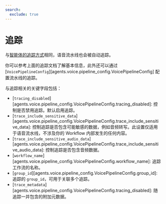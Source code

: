 ```yaml
---
search:
  exclude: true
---
```

# 追踪

与[智能体的追踪方式](../tracing.md)相同，语音流水线也会被自动追踪。

你可以参考上面的追踪文档了解基本信息，此外还可以通过 [`VoicePipelineConfig`][agents.voice.pipeline_config.VoicePipelineConfig] 配置流水线的追踪。

与追踪相关的关键字段包括：

- [`tracing_disabled`][agents.voice.pipeline_config.VoicePipelineConfig.tracing_disabled]: 控制是否禁用追踪。默认启用追踪。
- [`trace_include_sensitive_data`][agents.voice.pipeline_config.VoicePipelineConfig.trace_include_sensitive_data]: 控制追踪是否包含可能敏感的数据，例如音频转写。此设置仅适用于语音流水线，不涉及你的 Workflow 内部发生的任何内容。
- [`trace_include_sensitive_audio_data`][agents.voice.pipeline_config.VoicePipelineConfig.trace_include_sensitive_audio_data]: 控制追踪是否包含音频数据。
- [`workflow_name`][agents.voice.pipeline_config.VoicePipelineConfig.workflow_name]: 追踪工作流的名称。
- [`group_id`][agents.voice.pipeline_config.VoicePipelineConfig.group_id]: 追踪的 `group_id`，可用于关联多个追踪。
- [`trace_metadata`][agents.voice.pipeline_config.VoicePipelineConfig.tracing_disabled]: 随追踪一并包含的附加元数据。